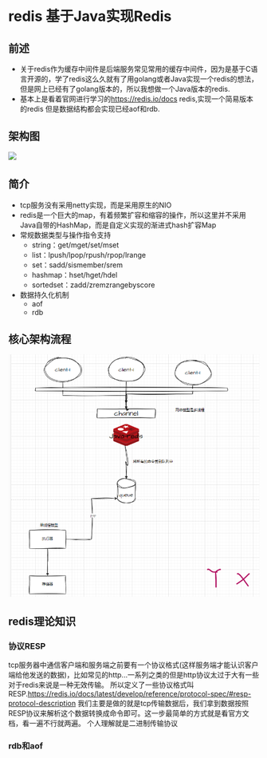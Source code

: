 # redis  基于Java实现Redis
## 前述
+ 关于redis作为缓存中间件是后端服务常见常用的缓存中间件，因为是基于C语言开源的，学了redis这么久就有了用golang或者Java实现一个redis的想法，但是网上已经有了golang版本的，所以我想做一个Java版本的redis.
+ 基本上是看着官网进行学习的<a>https://redis.io/docs redis,实现一个简易版本的redis 但是数据结构都会实现已经aof和rdb.

## 架构图
<img src="image/架构redis.png">

## 简介
+ tcp服务没有采用netty实现，而是采用原生的NIO
+ redis是一个巨大的map，有着频繁扩容和缩容的操作，所以这里并不采用Java自带的HashMap，而是自定义实现的渐进式hash扩容Map
+ 常规数据类型与操作指令支持
  * string：get/mget/set/mset
  * list：lpush/lpop/rpush/rpop/lrange
  * set：sadd/sismember/srem
  * hashmap：hset/hget/hdel
  * sortedset：zadd/zremzrangebyscore 
+ 数据持久化机制
  * aof
  * rdb

## 核心架构流程
<img src="image/redis设计流程图.png">

## redis理论知识
### 协议RESP
tcp服务器中通信客户端和服务端之前要有一个协议格式(这样服务端才能认识客户端给他发送的数据)，比如常见的http...一系列之类的但是http协议太过于大有一些对于redis来说是一种无效传输。
所以定义了一些协议格式叫RESP.https://redis.io/docs/latest/develop/reference/protocol-spec/#resp-protocol-description
我们主要是做的就是tcp传输数据后，我们拿到数据按照RESP协议来解析这个数据转换成命令即可。这一步最简单的方式就是看官方文档，看一遍不行就两遍。
个人理解就是二进制传输协议
### rdb和aof

